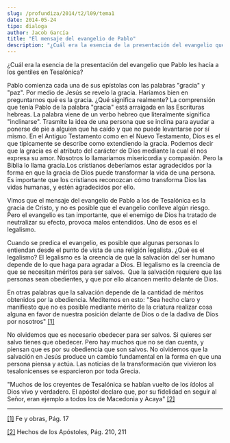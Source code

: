 ```yaml
---
slug: /profundiza/2014/t2/l09/tema1
date: 2014-05-24
tipo: dialoga
author: Jacob García
title: "El mensaje del evangelio de Pablo"
description: "¿Cuál era la esencia de la presentación del evangelio que Pablo les hacía a los  gentiles en Tesalónica? Pablo comienza cada una de sus epístolas con las  palabras “gracia” y “paz”. Por medio de Jesús se revelo la gracia. Haríamos  bien en preguntarnos qué es la gracia. ¿Qué s..."
---
```


¿Cuál era la esencia de la presentación del evangelio que Pablo les hacía a los gentiles en Tesalónica?

Pablo comienza cada una de sus epístolas con las palabras "gracia" y "paz". Por medio de Jesús se revelo la gracia. Haríamos bien en preguntarnos qué es la gracia. ¿Qué significa realmente? La comprensión que tenía Pablo de la palabra "gracia" está arraigada en las Escrituras hebreas. La palabra viene de un verbo hebreo que literalmente significa "inclinarse". Trasmite la idea de una persona que se inclina para ayudar a ponerse de pie a alguien que ha caído y que no puede levantarse por sí mismo. En el Antiguo Testamento como en el Nuevo Testamento, Dios es el que típicamente se describe como extendiendo la gracia. Podemos decir que la gracia es el atributo del carácter de Dios mediante la cual él nos expresa su amor. Nosotros lo llamaríamos misericordia y compasión. Pero la Biblia lo llama gracia.Los cristianos deberíamos estar agradecidos por la forma en que la gracia de Dios puede transformar la vida de una persona. Es importante que los cristianos reconozcan cómo transforma Dios las vidas humanas, y estén agradecidos por ello.

Vimos que el mensaje del evangelio de Pablo a los de Tesalónica es la gracia de Cristo, y no es posible que el evangelio conlleve algún riesgo. Pero el evangelio es tan importante, que el enemigo de Dios ha tratado de neutralizar su efecto, provoca malos entendidos. Uno de esos es el legalismo.

Cuando se predica el evangelio, es posible que algunas personas lo entiendan desde el punto de vista de una religión legalista. ¿Qué es el legalismo? El legalismo es la creencia de que la salvación del ser humano depende de lo que haga para agradar a Dios. El legalismo es la creencia de que se necesitan méritos para ser salvos.  Que la salvación requiere que las personas sean obedientes, y que por ello alcancen merito delante de Dios.

En otras palabras que la salvación depende de la cantidad de méritos obtenidos por la obediencia. Meditemos en esto: "Sea hecho claro y manifiesto que no es posible mediante mérito de la criatura realizar cosa alguna en favor de nuestra posición delante de Dios o de la dadiva de Dios por nosotros" [[1]](file:///C:/Documents%20and%20Settings/yo/Escritorio/El%20MENSAJE%20DEL%20EVANGELIO%20DE%20PABLO.docx#_ftn1 "")

No olvidemos que es necesario obedecer para ser salvos. Si quieres ser salvo tienes que obedecer. Pero hay muchos que no se dan cuenta, y piensan que es por su obediencia que son salvos. No olvidemos que la salvación en Jesús produce un cambio fundamental en la forma en que una persona piensa y actúa. Las noticias de la transformación que vivieron los tesalonicenses se esparcieron por toda Grecia.

"Muchos de los creyentes de Tesalónica se habían vuelto de los ídolos al Dios vivo y verdadero. El apóstol declaro que, por su fidelidad en seguir al Señor, eran ejemplo a todos los de Macedonia y Acaya" [[2]](file:///C:/Documents%20and%20Settings/yo/Escritorio/El%20MENSAJE%20DEL%20EVANGELIO%20DE%20PABLO.docx#_ftn2 "")

* * *

[[1]](file:///C:/Documents%20and%20Settings/yo/Escritorio/El%20MENSAJE%20DEL%20EVANGELIO%20DE%20PABLO.docx#_ftnref1 "") Fe y obras, Pág. 17

[[2]](file:///C:/Documents%20and%20Settings/yo/Escritorio/El%20MENSAJE%20DEL%20EVANGELIO%20DE%20PABLO.docx#_ftnref2 "") Hechos de los Apóstoles, Pág. 210, 211
